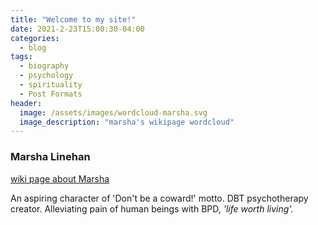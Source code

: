```yaml
---
title: "Welcome to my site!"
date: 2021-2-23T15:00:30-04:00
categories:
  - blog
tags:
  - biography 
  - psychology 
  - spirituality 
  - Post Formats
header:
  image: /assets/images/wordcloud-marsha.svg
  image_description: "marsha's wikipage wordcloud"
---
```

### Marsha Linehan 
[wiki page about Marsha](https://en.wikipedia.org/wiki/Marsha_M._Linehan)

An aspiring character of 'Don't be a coward!' motto. 
DBT psychotherapy creator. 
Alleviating pain of human beings with BPD, *'life worth living'.*


